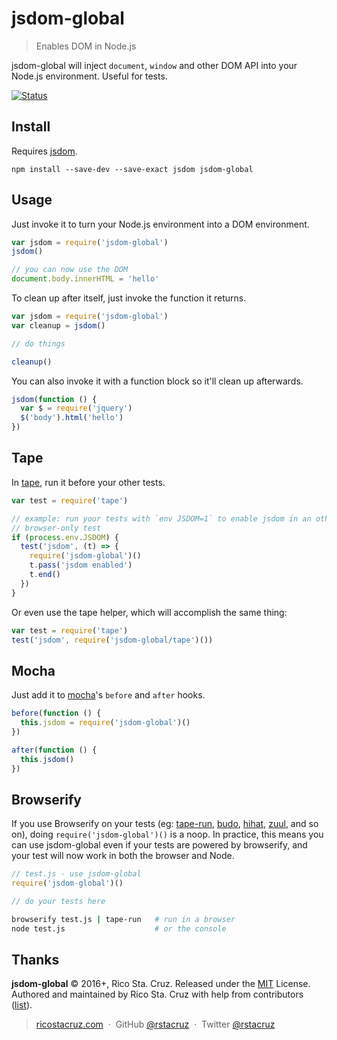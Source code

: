 # jsdom-global

> Enables DOM in Node.js

jsdom-global will inject `document`, `window` and other DOM API into your Node.js environment. Useful for tests.

[![Status](https://travis-ci.org/rstacruz/jsdom-global.svg?branch=master)](https://travis-ci.org/rstacruz/jsdom-global "See test builds")

## Install

Requires [jsdom][].

```
npm install --save-dev --save-exact jsdom jsdom-global
```

[jsdom]: https://github.com/tmpvar/jsdom

## Usage

Just invoke it to turn your Node.js environment into a DOM environment.

```js
var jsdom = require('jsdom-global')
jsdom()

// you can now use the DOM
document.body.innerHTML = 'hello'
```

To clean up after itself, just invoke the function it returns.

```js
var jsdom = require('jsdom-global')
var cleanup = jsdom()

// do things

cleanup()
```

You can also invoke it with a function block so it'll clean up afterwards.

```js
jsdom(function () {
  var $ = require('jquery')
  $('body').html('hello')
})
```

## Tape

In [tape][], run it before your other tests.

```js
var test = require('tape')

// example: run your tests with `env JSDOM=1` to enable jsdom in an otherwise
// browser-only test
if (process.env.JSDOM) {
  test('jsdom', (t) => {
    require('jsdom-global')()
    t.pass('jsdom enabled')
    t.end()
  })
}
```

Or even use the tape helper, which will accomplish the same thing:

```js
var test = require('tape')
test('jsdom', require('jsdom-global/tape')())
```

## Mocha

Just add it to [mocha]'s `before` and `after` hooks.

```js
before(function () {
  this.jsdom = require('jsdom-global')()
})

after(function () {
  this.jsdom()
})
```

[tape]: https://github.com/substack/tape
[mocha]: https://mochajs.org/

## Browserify

If you use Browserify on your tests (eg: [tape-run], [budo], [hihat], [zuul], and so on), doing `require('jsdom-global')()` is a noop. In practice, this means you can use jsdom-global even if your tests are powered by browserify, and your test will now work in both the browser and Node.

[zuul]: https://www.npmjs.com/package/zuul
[tape-run]: https://www.npmjs.com/package/tape-run
[budo]: https://github.com/mattdesl/budo
[hihat]: https://www.npmjs.com/package/hihat

```js
// test.js - use jsdom-global
require('jsdom-global')()

// do your tests here
```

```sh
browserify test.js | tape-run   # run in a browser
node test.js                    # or the console
```

## Thanks

**jsdom-global** © 2016+, Rico Sta. Cruz. Released under the [MIT] License.<br>
Authored and maintained by Rico Sta. Cruz with help from contributors ([list][contributors]).

> [ricostacruz.com](http://ricostacruz.com) &nbsp;&middot;&nbsp;
> GitHub [@rstacruz](https://github.com/rstacruz) &nbsp;&middot;&nbsp;
> Twitter [@rstacruz](https://twitter.com/rstacruz)

[MIT]: http://mit-license.org/
[contributors]: http://github.com/rstacruz/jsdom-global/contributors
